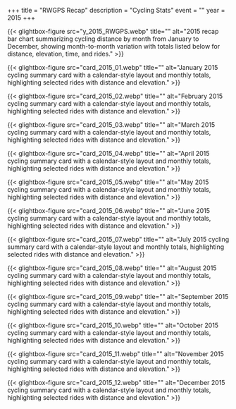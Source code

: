 +++
title = "RWGPS Recap"
description = "Cycling Stats"
event = ""
year = 2015
+++

<div class="gallery-grid">
  
  {{< glightbox-figure src="y_2015_RWGPS.webp" title="" alt="2015 recap bar chart summarizing cycling distance by month from January to December, showing month-to-month variation with totals listed below for distance, elevation, time, and rides." >}}
  
  {{< glightbox-figure src="card_2015_01.webp" title="" alt="January 2015 cycling summary card with a calendar-style layout and monthly totals, highlighting selected rides with distance and elevation." >}}
  
  {{< glightbox-figure src="card_2015_02.webp" title="" alt="February 2015 cycling summary card with a calendar-style layout and monthly totals, highlighting selected rides with distance and elevation." >}}
  
  {{< glightbox-figure src="card_2015_03.webp" title="" alt="March 2015 cycling summary card with a calendar-style layout and monthly totals, highlighting selected rides with distance and elevation." >}}
  
  {{< glightbox-figure src="card_2015_04.webp" title="" alt="April 2015 cycling summary card with a calendar-style layout and monthly totals, highlighting selected rides with distance and elevation." >}}
  
  {{< glightbox-figure src="card_2015_05.webp" title="" alt="May 2015 cycling summary card with a calendar-style layout and monthly totals, highlighting selected rides with distance and elevation." >}}
  
  {{< glightbox-figure src="card_2015_06.webp" title="" alt="June 2015 cycling summary card with a calendar-style layout and monthly totals, highlighting selected rides with distance and elevation." >}}
  
  {{< glightbox-figure src="card_2015_07.webp" title="" alt="July 2015 cycling summary card with a calendar-style layout and monthly totals, highlighting selected rides with distance and elevation." >}}
  
  {{< glightbox-figure src="card_2015_08.webp" title="" alt="August 2015 cycling summary card with a calendar-style layout and monthly totals, highlighting selected rides with distance and elevation." >}}
  
  {{< glightbox-figure src="card_2015_09.webp" title="" alt="September 2015 cycling summary card with a calendar-style layout and monthly totals, highlighting selected rides with distance and elevation." >}}
  
  {{< glightbox-figure src="card_2015_10.webp" title="" alt="October 2015 cycling summary card with a calendar-style layout and monthly totals, highlighting selected rides with distance and elevation." >}}
  
  {{< glightbox-figure src="card_2015_11.webp" title="" alt="November 2015 cycling summary card with a calendar-style layout and monthly totals, highlighting selected rides with distance and elevation." >}}
  
  {{< glightbox-figure src="card_2015_12.webp" title="" alt="December 2015 cycling summary card with a calendar-style layout and monthly totals, highlighting selected rides with distance and elevation." >}}
  
</div>
